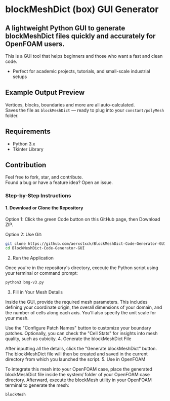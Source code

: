 # blockMeshDict (box) GUI Generator

## A lightweight Python GUI to generate blockMeshDict files quickly and accurately for OpenFOAM users.

This is a GUI tool that helps beginners and those who want a fast and clean code. 

- Perfect for academic projects, tutorials, and small-scale industrial setups  

## Example Output Preview

Vertices, blocks, boundaries and more are all auto-calculated.  
Saves the file as `blockMeshDict` — ready to plug into your `constant/polyMesh` folder.

## Requirements

- Python 3.x
- Tkinter Library

## Contribution

Feel free to fork, star, and contribute.  
Found a bug or have a feature idea? Open an issue.

### Step-by-Step Instructions

#### 1. Download or Clone the Repository

Option 1: Click the green Code button on this GitHub page, then Download ZIP.

Option 2: Use Git:

```bash
git clone https://github.com/aerxstxck/BlockMeshDict-Code-Generator-GUI.git
cd BlockMeshDict-Code-Generator-GUI
```

2. Run the Application

Once you're in the repository's directory, execute the Python script using your terminal or command prompt:
```bash
python3 bmg-v3.py
```

3. Fill in Your Mesh Details

Inside the GUI, provide the required mesh parameters. This includes defining your coordinate origin, the overall dimensions of your domain, and the number of cells along each axis. You'll also specify the unit scale for your mesh.

Use the "Configure Patch Names" button to customize your boundary patches. Optionally, you can check the "Cell Stats" for insights into mesh quality, such as cubicity.
4. Generate the blockMeshDict File

After inputting all the details, click the "Generate blockMeshDict" button. The blockMeshDict file will then be created and saved in the current directory from which you launched the script.
5. Use in OpenFOAM

To integrate this mesh into your OpenFOAM case, place the generated blockMeshDict file inside the system/ folder of your OpenFOAM case directory. Afterward, execute the blockMesh utility in your OpenFOAM terminal to generate the mesh:
```bash
blockMesh
```
